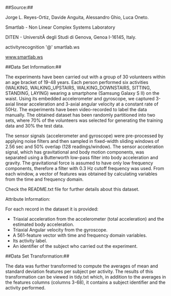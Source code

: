 
##Source:##

Jorge L. Reyes-Ortiz, Davide Anguita, Alessandro Ghio, Luca Oneto.

Smartlab - Non Linear Complex Systems Laboratory

DITEN - UniversitÃ  degli Studi di Genova, Genoa I-16145, Italy.

activityrecognition '@' smartlab.ws

www.smartlab.ws


##Data Set Information:##

The experiments have been carried out with a group of 30 volunteers within an age bracket of 19-48 years. Each person performed six activities (WALKING, WALKING_UPSTAIRS, WALKING_DOWNSTAIRS, SITTING, STANDING, LAYING) wearing a smartphone (Samsung Galaxy S II) on the waist. Using its embedded accelerometer and gyroscope, we captured 3-axial linear acceleration and 3-axial angular velocity at a constant rate of 50Hz. The experiments have been video-recorded to label the data manually. The obtained dataset has been randomly partitioned into two sets, where 70% of the volunteers was selected for generating the training data and 30% the test data.

The sensor signals (accelerometer and gyroscope) were pre-processed by applying noise filters and then sampled in fixed-width sliding windows of 2.56 sec and 50% overlap (128 readings/window). The sensor acceleration signal, which has gravitational and body motion components, was separated using a Butterworth low-pass filter into body acceleration and gravity. The gravitational force is assumed to have only low frequency components, therefore a filter with 0.3 Hz cutoff frequency was used. From each window, a vector of features was obtained by calculating variables from the time and frequency domain.

Check the README.txt file for further details about this dataset.

Attribute Information:

For each record in the dataset it is provided:
- Triaxial acceleration from the accelerometer (total acceleration) and the estimated body acceleration.
- Triaxial Angular velocity from the gyroscope.
- A 561-feature vector with time and frequency domain variables.
- Its activity label.
- An identifier of the subject who carried out the experiment.

##Data Set Transformation:##

The data was further transformed to compute the averages of mean and standard deviation features per subject per activity. The results of this transformation can be viewed in tidy.txt which, in addition to the averages in the features columns (columns 3-68), it contains a subject identifier and the activity performed.